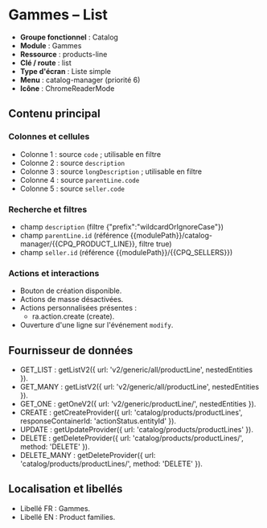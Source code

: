 # Gammes – List

- **Groupe fonctionnel** : Catalog
- **Module** : Gammes
- **Ressource** : products-line
- **Clé / route** : list
- **Type d'écran** : Liste simple
- **Menu** : catalog-manager (priorité 6)
- **Icône** : ChromeReaderMode

## Contenu principal
### Colonnes et cellules
- Colonne 1 : source `code` ; utilisable en filtre
- Colonne 2 : source `description`
- Colonne 3 : source `longDescription` ; utilisable en filtre
- Colonne 4 : source `parentLine.code`
- Colonne 5 : source `seller.code`

### Recherche et filtres
- champ `description` (filtre {"prefix":"wildcardOrIgnoreCase"})
- champ `parentLine.id` (référence {{modulePath}}/catalog-manager/{{CPQ_PRODUCT_LINE}}, filtre true)
- champ `seller.id` (référence {{modulePath}}/{{CPQ_SELLERS}})

### Actions et interactions
- Bouton de création disponible.
- Actions de masse désactivées.
- Actions personnalisées présentes :
  - ra.action.create (create).
- Ouverture d'une ligne sur l'événement `modify`.

## Fournisseur de données
- GET_LIST : getListV2({
  url: 'v2/generic/all/productLine',
  nestedEntities
}).
- GET_MANY : getListV2({
  url: 'v2/generic/all/productLine',
  nestedEntities
}).
- GET_ONE : getOneV2({
  url: 'v2/generic/productLine/',
  nestedEntities
}).
- CREATE : getCreateProvider({
  url: 'catalog/products/productLines',
  responseContainerId: 'actionStatus.entityId'
}).
- UPDATE : getUpdateProvider({
  url: 'catalog/products/productLines'
}).
- DELETE : getDeleteProvider({
  url: 'catalog/products/productLines/',
  method: 'DELETE'
}).
- DELETE_MANY : getDeleteProvider({
  url: 'catalog/products/productLines/',
  method: 'DELETE'
}).

## Localisation et libellés
- Libellé FR : Gammes.
- Libellé EN : Product families.